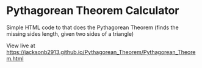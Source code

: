 # Pythagorean Theorem Calculator
Simple HTML code to that does the Pythagorean Theorem (finds the missing sides length, given two sides of a triangle)

View live at https://jacksonb2913.github.io/Pythagorean_Theorem/Pythagorean_Theorem.html
